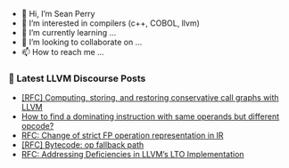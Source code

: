 - 👋 Hi, I’m Sean Perry
- 👀 I’m interested in compilers (c++, COBOL, llvm)
- 🌱 I’m currently learning ...
- 💞️ I’m looking to collaborate on ...
- 📫 How to reach me ...

<!---
s66perry/s66perry is a ✨ special ✨ repository because its `README.md` (this file) appears on your GitHub profile.
You can click the Preview link to take a look at your changes.
--->
### 📕 Latest LLVM Discourse Posts

<!-- DISCOURSE-LLVM:START -->
- [[RFC] Computing, storing, and restoring conservative call graphs with LLVM](https://discourse.llvm.org/t/rfc-computing-storing-and-restoring-conservative-call-graphs-with-llvm/58446#post_10)
- [How to find a dominating instruction with same operands but different opcode?](https://discourse.llvm.org/t/how-to-find-a-dominating-instruction-with-same-operands-but-different-opcode/85023#post_1)
- [RFC: Change of strict FP operation representation in IR](https://discourse.llvm.org/t/rfc-change-of-strict-fp-operation-representation-in-ir/85021#post_1)
- [[RFC] Bytecode: op fallback path](https://discourse.llvm.org/t/rfc-bytecode-op-fallback-path/84993#post_5)
- [RFC: Addressing Deficiencies in LLVM’s LTO Implementation](https://discourse.llvm.org/t/rfc-addressing-deficiencies-in-llvm-s-lto-implementation/84999#post_6)
<!-- DISCOURSE-LLVM:END -->
